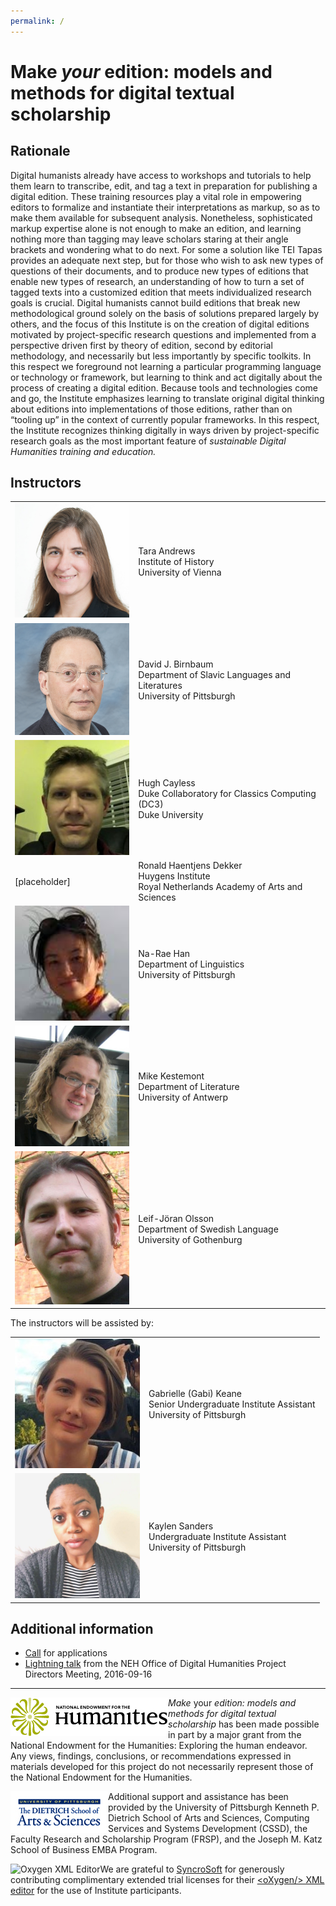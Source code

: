 ```yaml
---
permalink: /
---
```


# Make _your_ edition: models and methods for digital textual scholarship

## Rationale

Digital humanists already have access to workshops and tutorials to help them learn to transcribe, edit, and tag a text in preparation for publishing a digital edition. These training resources play a vital role in empowering editors to formalize and instantiate their interpretations as markup, so as to make them available for subsequent analysis. Nonetheless, sophisticated markup expertise alone is not enough to make an edition, and learning nothing more than tagging may leave scholars staring at their angle brackets and wondering what to do next. For some a solution like TEI Tapas provides an adequate next step, but for those who wish to ask new types of questions of their documents, and to produce new types of editions that enable new types of research, an understanding of how to turn a set of tagged texts into a customized edition that meets individualized research goals is crucial. Digital humanists cannot build editions that break new methodological ground solely on the basis of solutions prepared largely by others, and the focus of this Institute is on the creation of digital editions motivated by project-specific research questions and implemented from a perspective driven first by theory of edition, second by editorial methodology, and necessarily but less importantly by specific toolkits. In this respect we foreground not learning a particular programming language or technology or framework, but learning to think and act digitally about the process of creating a digital edition. Because tools and technologies come and go, the Institute emphasizes learning to translate original digital thinking about editions into implementations of those editions, rather than on “tooling up” in the context of currently popular frameworks. In this respect, the Institute recognizes thinking digitally in ways driven by project-specific research goals as the most important feature of _sustainable Digital Humanities training and education._

## Instructors

<table>
<tr><td><img src="images/tla.jpg" width="200px" alt="[Andrews picture]"/></td><td style="vertical-align: middle">Tara Andrews<br/>Institute of History<br/>University of Vienna</td></tr>
<tr><td><img src="images/djb.jpg" width="200px" alt="[Birnbaum picture]"/></td><td style="vertical-align: middle">David J. Birnbaum<br/>Department of Slavic Languages and Literatures<br/>University of Pittsburgh</td></tr>
<tr><td><img src="images/hc.png" width="200px" alt="[Cayless picture]"/></td><td style="vertical-align: middle">Hugh Cayless<br/>Duke Collaboratory for Classics Computing (DC3)<br/>Duke University</td></tr>
<tr><td>[placeholder]</td><td style="vertical-align: middle">Ronald Haentjens Dekker<br/>Huygens Institute<br/>Royal Netherlands Academy of Arts and Sciences</td></tr>
<tr><td><img src="images/nrh.jpeg" alt="[Han picture]" width="200px"/></td><td style="vertical-align: middle">Na-Rae Han<br/>Department of Linguistics<br/>University of Pittsburgh</td></tr>
<tr><td><img src="images/mk.jpg" width="200px" alt="[Kestemont picture]"></td><td style="vertical-align: middle">Mike Kestemont<br/>Department of Literature<br/>University of Antwerp</td></tr>
<tr><td><img src="images/ljo.jpg" width="200px" alt="[Olsson picture]"/></td><td style="vertical-align: middle">Leif-Jöran Olsson<br/>Department of Swedish Language<br/>University of Gothenburg</td></tr>
</table>

The instructors will be assisted by:

<table>
<tr><td><img src="images/gak.jpeg" width="200px" alt="[Keane picture]"/></td><td style="vertical-align: middle">Gabrielle (Gabi) Keane<br/>Senior Undergraduate Institute Assistant<br/>University of Pittsburgh</td></tr>
<tr><td><img src="images/ks.jpg" width="200px" alt="[Sanders image]"/></td><td style="vertical-align: middle">Kaylen Sanders<br/>Undergraduate Institute Assistant<br/>University of Pittsburgh</td></tr>
</table>
 
## Additional information

* [Call](admin/call.md) for applications
* [Lightning talk](admin/lightning.md) from the NEH Office of Digital Humanities Project Directors Meeting, 2016-09-16

____
<a href="https://www.neh.gov/" title="National Endowment for the Humanities"><img align="left" src="images/neh_logo_horizontal_rgb.jpg" alt="NEH" class="rpad"></a>_Make_ your _edition: models and methods for digital textual scholarship_ has been made possible in part by a major grant from the National Endowment for the Humanities: Exploring the human endeavor. Any views, findings, conclusions, or recommendations expressed in materials developed for this project do not necessarily represent those of the National Endowment for the Humanities.

<a href="http://www.as.pitt.edu" title="Dietrich School of Arts and Sciences"><img align="left" src="images/aslogobsm.jpg" alt="Dietrich School of Arts and Sciences" class="rpad"></a>Additional support and assistance has been provided by the University of Pittsburgh Kenneth P. Dietrich School of Arts and Sciences, Computing Services and Systems Development (CSSD), the Faculty Research and Scholarship Program (FRSP), and the Joseph M. Katz School of Business EMBA Program. 

<a href="http://www.oxygenxml.com" title="Oxygen XML Editor"><img align="left" src="http://www.oxygenxml.com/img/resources/oxygen190x62.png" alt="Oxygen XML Editor" class="rpad"/></a>We are grateful to [SyncroSoft](http://www.sync.ro/) for generously contributing complimentary extended trial licenses for their [\<oXygen/\> XML editor](https://www.oxygenxml.com/) for the use of Institute participants.
